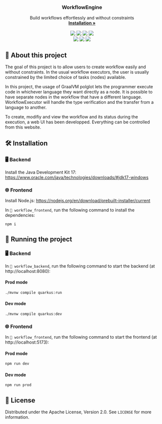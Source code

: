 <div align="center">
  
  <h3 align="center">WorkflowEngine</h3>

  <p align="center">
    Build workflows effortlessly and without constraints
    <br />
    <a href="#️-installation"><strong>Installation »</strong></a>
    <br />
    <br />
    <img src="https://img.shields.io/badge/TypeScript-007ACC?style=for-the-badge&logo=typescript&logoColor=white" />
    <img src="https://img.shields.io/badge/Node.js-43853D?style=for-the-badge&logo=node.js&logoColor=white" />
    <img src="https://img.shields.io/badge/React-20232A?style=for-the-badge&logo=react&logoColor=61DAFB" />
    <img src="https://img.shields.io/badge/Vite-FCEB28?style=for-the-badge&logo=vite&logoColor=646CFF" />
    <br />
    <img src="https://img.shields.io/badge/Java-C74634?style=for-the-badge&logo=java&logoColor=white" />
    <img src="https://img.shields.io/badge/Quarkus-888888?style=for-the-badge&logo=Quarkus&logoColor=4695EB" />
    <img src="https://img.shields.io/badge/GraalVM-F29111?style=for-the-badge" />
  </p>
</div>

## 💬 About this project
The goal of this project is to allow users to create workflow easily and without constraints. In the usual workflow executors, the user is usually constrained by the limited choice of tasks (nodes) available.

In this project, the usage of GraalVM polglot lets the programmer execute code in whichever language they want directly as a node. It is possible to have separate nodes in the workflow that have a different language. WorkflowExecutor will handle the type verification and the transfer from a language to another.

To create, modifiy and view the workflow and its status during the execution, a web UI has been developped. Everything can be controlled from this website.

## 🛠️ Installation
### 🖥️ Backend
Install the Java Development Kit 17: https://www.oracle.com/java/technologies/downloads/#jdk17-windows

### 🌐 Frontend
Install Node.js: https://nodejs.org/en/download/prebuilt-installer/current

In `📂 workflow_frontend`, run the following command to install the dependencies:
```sh
npm i
```

## 🚀 Running the project
### 🖥️ Backend
In `📂 workflow_backend`, run the following command to start the backend (at http://localhost:8080):
#### Prod mode
```sh
./mvnw compile quarkus:run
```
#### Dev mode
```sh
./mvnw compile quarkus:dev
```

### 🌐 Frontend
In `📂 workflow_frontend`, run the following command to start the frontend (at http://localhost:5173):
#### Prod mode
```sh
npm run dev
```
#### Dev mode
```sh
npm run prod
```

## 📃 License
Distributed under the Apache License, Version 2.0. See `LICENSE` for more information.